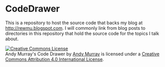 CodeDrawer
==========

This is a repository to host the source code that backs my blog at http://rewmu.blogspot.com. I will commonly link from blog posts to directories in this repository that hold the source code for the topics I talk about.

<a rel="license" href="http://creativecommons.org/licenses/by/4.0/"><img alt="Creative Commons License" style="border-width:0" src="http://i.creativecommons.org/l/by/4.0/88x31.png" /></a><br /><span xmlns:dct="http://purl.org/dc/terms/" property="dct:title">Andy Murray's Code Drawer</span> by <a xmlns:cc="http://creativecommons.org/ns#" href="http://rewmu.blogspot.co.uk/" property="cc:attributionName" rel="cc:attributionURL">Andy Murray</a> is licensed under a <a rel="license" href="http://creativecommons.org/licenses/by/4.0/">Creative Commons Attribution 4.0 International License</a>.
